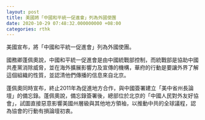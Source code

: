 ```yaml
---
layout: post
title: 美國將「中國和平統一促進會」列為外國使團
date: 2020-10-29 07:48:32.000000000 +08:00
categories: rthk
---
```


美國宣布，將「中國和平統一促進會」列為外國使團。

國務卿蓬佩奧說，中國和平統一促進會是由中國統戰部控制，而統戰部是協助中國共產黨消除威脅，並在海外擴展影響力及宣傳的機構，華府的行動是要讓外界了解這個組織的性質，並認清他們傳播的信息來自北京。

蓬佩奧同時宣布，終止2011年為促進地方合作，與中國簽署建立「美中省州長論壇」的備忘錄。蓬佩奧說，備忘錄簽署後，總部位於北京的「中國人民對外友好協會」，試圖直接惡意影響美國州層級與其他地方領袖，以推動中共的全球議程，認為協會的行動有損論壇初衷。

